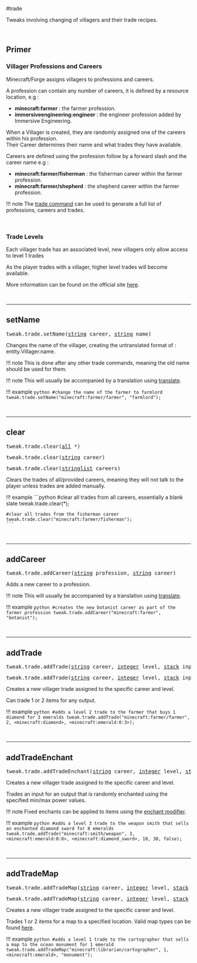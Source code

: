 #trade

Tweaks involving changing of villagers and their trade recipes.

<br>

## Primer

### Villager Professions and Careers
Minecraft/Forge assigns villagers to professions and careers.

A profession can contain any number of careers, it is defined by a resource location, e.g :  

* **minecraft:farmer** : the farmer profession.  
* **immersiveengineering:engineer** : the engineer profession added by Immersive Engineering.  

When a Villager is created, they are randomly assigned one of the careers within his profession.  
Their Career determines their name and what trades they have available.

Careers are defined using the profession follow by a forward slash and the career name e.g :  

* **minecraft:farmer/fisherman** : the fisherman career within the farmer profession.  
* **minecraft:farmer/shepherd** : the shepherd career within the farmer profession.  

!!! note
	The [trade command](/commands/trade/) can be used to generate a full list of professions, careers and trades.
	
<br>
	
### Trade Levels
Each villager trade has an associated level, new villagers only allow access to level 1 trades  

As the player trades with a villager, higher level trades will become available.

More information can be found on the official site [here](https://minecraft.gamepedia.com/Trading).

<br>

---

## setName

<pre>tweak.trade.setName(<a href="/arguments/string/">string</a> career, <a href="/arguments/string/">string</a> name)</pre>

Changes the name of the villager, creating the untranslated format of : entity.Villager.name.

!!! note
	This is done after any other trade commands, meaning the old name should be used for them.
	
!!! note
	This will usually be accompanied by a translation using [translate](/actions/lang/#translate).

!!! example
	```python
	#change the name of the farmer to farmlord
	tweak.trade.setName("minecraft:farmer/farmer", "farmlord");
	```

<br>

---

## clear

<pre>tweak.trade.clear(<a href="/arguments/all/">all</a> *)</pre>
<pre>tweak.trade.clear(<a href="/arguments/string/">string</a> career)</pre>
<pre>tweak.trade.clear(<a href="/arguments/stringlist/">stringlist</a> careers)</pre>

Clears the trades of all/provided careers, meaning they will not talk to the player unless trades are added manually.

!!! example
	```python
	#clear all trades from all careers, essentially a blank slate
	tweak.trade.clear(*);
	
	#clear all trades from the fisherman career
	tweak.trade.clear("minecraft:farmer/fisherman");
	```

<br>

---

## addCareer

<pre>tweak.trade.addCareer(<a href="/arguments/string/">string</a> profession, <a href="/arguments/string/">string</a> career)</pre>

Adds a new career to a profession.

!!! note
	This will usually be accompanied by a translation using [translate](/actions/lang/#translate/).

!!! example
	```python
	#creates the new botanist career as part of the farmer profession
	tweak.trade.addCareer("minecraft:farmer", "botanist");
	```

<br>

---

## addTrade

<pre>tweak.trade.addTrade(<a href="/arguments/string/">string</a> career, <a href="/arguments/integer/">integer</a> level, <a href="/arguments/stack/">stack</a> input, <a href="/arguments/stack/">stack</a> output)</pre>
<pre>tweak.trade.addTrade(<a href="/arguments/string/">string</a> career, <a href="/arguments/integer/">integer</a> level, <a href="/arguments/stack/">stack</a> inputA, <a href="/arguments/stack/">stack</a> inputB, <a href="/arguments/stack/">stack</a> output)</pre>

Creates a new villager trade assigned to the specific career and level.

Can trade 1 or 2 items for any output.

!!! example
	```python
	#adds a level 2 trade to the farmer that buys 1 diamond for 3 emeralds
	tweak.trade.addTrade("minecraft:farmer/farmer", 2, <minecraft:diamond>, <minecraft:emerald:0:3>);
	```

<br>

---

## addTradeEnchant

<pre>tweak.trade.addTradeEnchant(<a href="/arguments/string/">string</a> career, <a href="/arguments/integer/">integer</a> level, <a href="/arguments/stack/">stack</a> input, <a href="/arguments/stack/">stack</a> output, <a href="/arguments/integer/">integer</a> minPower, <a href="/arguments/integer/">integer</a> maxPower, <a href="/arguments/boolean/">boolean</a> allowTreasure)</pre>

Creates a new villager trade assigned to the specific career and level.

Trades an input for an output that is randomly enchanted using the specified min/max power values.

!!! note
	Fixed enchants can be applied to items using the [enchant modifier](/arguments/stack/#enchant).
	
!!! example
	```python
	#adds a level 3 trade to the weapon smith that sells an enchanted diamond sword for 8 emeralds
	tweak.trade.addTrade("minecraft:smith/weapon", 3, <minecraft:emerald:0:8>, <minecraft:diamond_sword>, 10, 30, false);
	```

<br>

---

## addTradeMap

<pre>tweak.trade.addTradeMap(<a href="/arguments/string/">string</a> career, <a href="/arguments/integer/">integer</a> level, <a href="/arguments/stack/">stack</a> input, <a href="/arguments/string/">string</a> mapName)</pre>
<pre>tweak.trade.addTradeMap(<a href="/arguments/string/">string</a> career, <a href="/arguments/integer/">integer</a> level, <a href="/arguments/stack/">stack</a> inputA, <a href="/arguments/stack/">stack</a> inputB, <a href="/arguments/string/">string</a> mapName)</pre>

Creates a new villager trade assigned to the specific career and level.

Trades 1 or 2 items for a map to a specified location. Valid map types can be found [here](/glossary/maps/).

!!! example
	```python
	#adds a level 1 trade to the cartographer that sells a map to the ocean monument for 1 emerald
	tweak.trade.addTradeMap("minecraft:librarian/cartographer", 1, <minecraft:emerald>, "monument");
	```

<br>